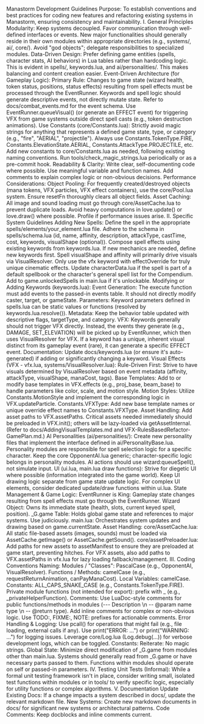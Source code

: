 Manastorm Development Guidelines
Purpose: To establish conventions and best practices for coding new features and refactoring existing systems in Manastorm, ensuring consistency and maintainability.
I. General Principles
Modularity:
Keep systems decoupled. Favor communication through well-defined interfaces or events.
New major functionalities should generally reside in their own modules within appropriate directories (e.g., systems/, ai/, core/).
Avoid "god objects"; delegate responsibilities to specialized modules.
Data-Driven Design:
Prefer defining game entities (spells, character stats, AI behaviors) in Lua tables rather than hardcoding logic. This is evident in spells/, keywords.lua, and ai/personalities/.
This makes balancing and content creation easier.
Event-Driven Architecture (for Gameplay Logic):
Primary Rule: Changes to game state (wizard health, token status, positions, status effects) resulting from spell effects must be processed through the EventRunner.
Keywords and spell logic should generate descriptive events, not directly mutate state.
Refer to docs/combat_events.md for the event schema.
Use EventRunner.queueVisual() (or generate an EFFECT event) for triggering VFX from game systems outside direct spell casts (e.g., token destruction animations).
Use Constants (core/Constants.lua):
Strictly avoid magic strings for anything that represents a defined game state, type, or category (e.g., "fire", "AERIAL", "projectile").
Always use Constants.TokenType.FIRE, Constants.ElevationState.AERIAL, Constants.AttackType.PROJECTILE, etc.
Add new constants to core/Constants.lua as needed, following existing naming conventions.
Run tools/check_magic_strings.lua periodically or as a pre-commit hook.
Readability & Clarity:
Write clear, self-documenting code where possible.
Use meaningful variable and function names.
Add comments to explain complex logic or non-obvious decisions.
Performance Considerations:
Object Pooling: For frequently created/destroyed objects (mana tokens, VFX particles, VFX effect containers), use the core/Pool.lua system. Ensure resetFn thoroughly clears all object fields.
Asset Caching: All image and sound loading must go through core/AssetCache.lua to prevent duplicate loads.
Avoid heavy computations in love.update() or love.draw() where possible. Profile if performance issues arise.
II. Specific System Guidelines
Adding New Spells:
Define the spell in the appropriate spells/elements/your_element.lua file.
Adhere to the schema in spells/schema.lua (id, name, affinity, description, attackType, castTime, cost, keywords, visualShape (optional)).
Compose spell effects using existing keywords from keywords.lua. If new mechanics are needed, define new keywords first.
Spell visualShape and affinity will primarily drive visuals via VisualResolver. Only use the vfx keyword with effectOverride for truly unique cinematic effects.
Update characterData.lua if the spell is part of a default spellbook or the character's general spell list for the Compendium.
Add to game.unlockedSpells in main.lua if it's unlockable.
Modifying or Adding Keywords (keywords.lua):
Event Generation: The execute function must add events to the passed-in events table. It should not directly modify caster, target, or gameState.
Parameters: Keyword parameters defined in spells.lua can be static values or functions (resolved by keywords.lua.resolve()).
Metadata: Keep the behavior table updated with descriptive flags, targetType, and category.
VFX: Keywords generally should not trigger VFX directly. Instead, the events they generate (e.g., DAMAGE, SET_ELEVATION) will be picked up by EventRunner, which then uses VisualResolver for VFX. If a keyword has a unique, inherent visual distinct from its gameplay event (rare), it can generate a specific EFFECT event.
Documentation: Update docs/keywords.lua (or ensure it's auto-generated) if adding or significantly changing a keyword.
Visual Effects (VFX - vfx.lua, systems/VisualResolver.lua):
Rule-Driven First: Strive to have visuals determined by VisualResolver based on event metadata (affinity, attackType, visualShape, manaCost, tags).
Base Templates: Add to or modify base templates in VFX.effects (e.g., proj_base, beam_base) to handle parameters like color, scale, and motion style.
Motion Styles: Utilize Constants.MotionStyle and implement the corresponding logic in VFX.updateParticle.
Constants.VFXType: Add new base template names or unique override effect names to Constants.VFXType.
Asset Handling: Add asset paths to VFX.assetPaths. Critical assets needed immediately should be preloaded in VFX.init(); others will be lazy-loaded via getAssetInternal.
(Refer to docs/AddingVisualTemplates.md and VFX-RulesBasedRefactor-GamePlan.md.)
AI Personalities (ai/personalities/):
Create new personality files that implement the interface defined in ai/PersonalityBase.lua.
Personality modules are responsible for spell selection logic for a specific character.
Keep the core OpponentAI.lua generic; character-specific logic belongs in personality modules.
AI actions should use wizard:queueSpell(), not simulate input.
UI (ui.lua, main.lua draw functions):
Strive for diegetic UI where possible (information integrated into the game world).
Keep UI drawing logic separate from game state update logic.
For complex UI elements, consider dedicated update/draw functions within ui.lua.
State Management & Game Logic:
EventRunner is King: Gameplay state changes resulting from spell effects must go through the EventRunner.
Wizard Object: Owns its immediate state (health, slots, current keyed spell, position).
_G.game Table: Holds global game state and references to major systems. Use judiciously.
main.lua: Orchestrates system updates and drawing based on game.currentState.
Asset Handling:
core/AssetCache.lua: All static file-based assets (images, sounds) must be loaded via AssetCache.getImage() or AssetCache.getSound().
core/assetPreloader.lua: Add paths for new assets to assetManifest to ensure they are preloaded at game start, preventing hitches. For VFX assets, also add paths to VFX.assetPaths in vfx.lua for lazy loading fallback/management.
III. Coding Conventions
Naming:
Modules / "Classes": PascalCase (e.g., OpponentAI, VisualResolver).
Functions / Methods: camelCase (e.g., requestReturnAnimation, canPayManaCost).
Local Variables: camelCase.
Constants: ALL_CAPS_SNAKE_CASE (e.g., Constants.TokenType.FIRE).
Private module functions (not intended for export): prefix with _ (e.g., _privateHelperFunction).
Comments:
Use LuaDoc-style comments for public functions/methods in modules (--- Description \n -- @param name type \n -- @return type).
Add inline comments for complex or non-obvious logic.
Use TODO:, FIXME:, NOTE: prefixes for actionable comments.
Error Handling & Logging:
Use pcall() for operations that might fail (e.g., file loading, external calls if any).
Use print("ERROR: ...") or print("WARNING: ...") for logging issues.
Leverage core/Log.lua (Log.debug(...)) for verbose development logs, which can be toggled.
Constants: Reiterate: No magic strings.
Global State:
Minimize direct modification of _G.game from modules other than main.lua. Systems should generally read from _G.game or have necessary parts passed to them.
Functions within modules should operate on self or passed-in parameters.
IV. Testing
Unit Tests (Informal): While a formal unit testing framework isn't in place, consider writing small, isolated test functions within modules or in tools/ to verify specific logic, especially for utility functions or complex algorithms.
V. Documentation
Update Existing Docs: If a change impacts a system described in docs/, update the relevant markdown file.
New Systems: Create new markdown documents in docs/ for significant new systems or architectural patterns.
Code Comments: Keep docblocks and inline comments current.